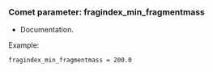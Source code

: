 ### Comet parameter: fragindex_min_fragmentmass

- Documentation.

Example:
```
fragindex_min_fragmentmass = 200.0
```
